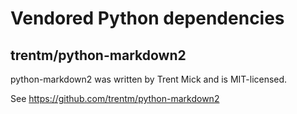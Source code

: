 # Vendored Python dependencies

## trentm/python-markdown2

python-markdown2 was written by Trent Mick and is MIT-licensed.

See https://github.com/trentm/python-markdown2
